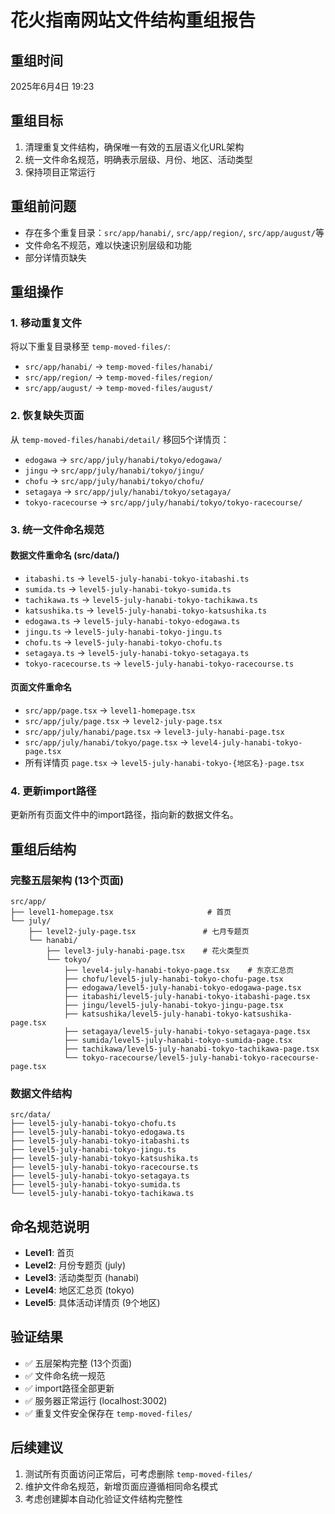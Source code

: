 # 花火指南网站文件结构重组报告

## 重组时间
2025年6月4日 19:23

## 重组目标
1. 清理重复文件结构，确保唯一有效的五层语义化URL架构
2. 统一文件命名规范，明确表示层级、月份、地区、活动类型
3. 保持项目正常运行

## 重组前问题
- 存在多个重复目录：`src/app/hanabi/`, `src/app/region/`, `src/app/august/`等
- 文件命名不规范，难以快速识别层级和功能
- 部分详情页缺失

## 重组操作

### 1. 移动重复文件
将以下重复目录移至 `temp-moved-files/`:
- `src/app/hanabi/` → `temp-moved-files/hanabi/`
- `src/app/region/` → `temp-moved-files/region/`  
- `src/app/august/` → `temp-moved-files/august/`

### 2. 恢复缺失页面
从 `temp-moved-files/hanabi/detail/` 移回5个详情页：
- `edogawa` → `src/app/july/hanabi/tokyo/edogawa/`
- `jingu` → `src/app/july/hanabi/tokyo/jingu/`
- `chofu` → `src/app/july/hanabi/tokyo/chofu/`
- `setagaya` → `src/app/july/hanabi/tokyo/setagaya/`
- `tokyo-racecourse` → `src/app/july/hanabi/tokyo/tokyo-racecourse/`

### 3. 统一文件命名规范

#### 数据文件重命名 (src/data/)
- `itabashi.ts` → `level5-july-hanabi-tokyo-itabashi.ts`
- `sumida.ts` → `level5-july-hanabi-tokyo-sumida.ts`
- `tachikawa.ts` → `level5-july-hanabi-tokyo-tachikawa.ts`
- `katsushika.ts` → `level5-july-hanabi-tokyo-katsushika.ts`
- `edogawa.ts` → `level5-july-hanabi-tokyo-edogawa.ts`
- `jingu.ts` → `level5-july-hanabi-tokyo-jingu.ts`
- `chofu.ts` → `level5-july-hanabi-tokyo-chofu.ts`
- `setagaya.ts` → `level5-july-hanabi-tokyo-setagaya.ts`
- `tokyo-racecourse.ts` → `level5-july-hanabi-tokyo-racecourse.ts`

#### 页面文件重命名
- `src/app/page.tsx` → `level1-homepage.tsx`
- `src/app/july/page.tsx` → `level2-july-page.tsx`
- `src/app/july/hanabi/page.tsx` → `level3-july-hanabi-page.tsx`
- `src/app/july/hanabi/tokyo/page.tsx` → `level4-july-hanabi-tokyo-page.tsx`
- 所有详情页 `page.tsx` → `level5-july-hanabi-tokyo-{地区名}-page.tsx`

### 4. 更新import路径
更新所有页面文件中的import路径，指向新的数据文件名。

## 重组后结构

### 完整五层架构 (13个页面)
```
src/app/
├── level1-homepage.tsx                     # 首页
└── july/
    ├── level2-july-page.tsx               # 七月专题页  
    └── hanabi/
        ├── level3-july-hanabi-page.tsx    # 花火类型页
        └── tokyo/
            ├── level4-july-hanabi-tokyo-page.tsx    # 东京汇总页
            ├── chofu/level5-july-hanabi-tokyo-chofu-page.tsx
            ├── edogawa/level5-july-hanabi-tokyo-edogawa-page.tsx
            ├── itabashi/level5-july-hanabi-tokyo-itabashi-page.tsx
            ├── jingu/level5-july-hanabi-tokyo-jingu-page.tsx
            ├── katsushika/level5-july-hanabi-tokyo-katsushika-page.tsx
            ├── setagaya/level5-july-hanabi-tokyo-setagaya-page.tsx
            ├── sumida/level5-july-hanabi-tokyo-sumida-page.tsx
            ├── tachikawa/level5-july-hanabi-tokyo-tachikawa-page.tsx
            └── tokyo-racecourse/level5-july-hanabi-tokyo-racecourse-page.tsx
```

### 数据文件结构
```
src/data/
├── level5-july-hanabi-tokyo-chofu.ts
├── level5-july-hanabi-tokyo-edogawa.ts
├── level5-july-hanabi-tokyo-itabashi.ts
├── level5-july-hanabi-tokyo-jingu.ts
├── level5-july-hanabi-tokyo-katsushika.ts
├── level5-july-hanabi-tokyo-racecourse.ts
├── level5-july-hanabi-tokyo-setagaya.ts
├── level5-july-hanabi-tokyo-sumida.ts
└── level5-july-hanabi-tokyo-tachikawa.ts
```

## 命名规范说明
- **Level1**: 首页
- **Level2**: 月份专题页 (july)
- **Level3**: 活动类型页 (hanabi) 
- **Level4**: 地区汇总页 (tokyo)
- **Level5**: 具体活动详情页 (9个地区)

## 验证结果
- ✅ 五层架构完整 (13个页面)
- ✅ 文件命名统一规范
- ✅ import路径全部更新
- ✅ 服务器正常运行 (localhost:3002)
- ✅ 重复文件安全保存在 `temp-moved-files/`

## 后续建议
1. 测试所有页面访问正常后，可考虑删除 `temp-moved-files/`
2. 维护文件命名规范，新增页面应遵循相同命名模式
3. 考虑创建脚本自动化验证文件结构完整性 
